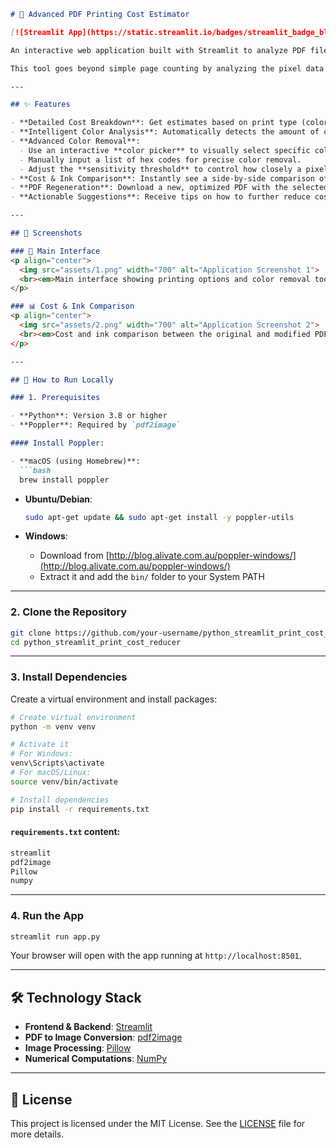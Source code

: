 
````markdown
# 🧾 Advanced PDF Printing Cost Estimator

[![Streamlit App](https://static.streamlit.io/badges/streamlit_badge_black_white.svg)](https://streamlit.io/)

An interactive web application built with Streamlit to analyze PDF files, estimate printing costs, and provide tools to reduce costs by selectively removing colors.

This tool goes beyond simple page counting by analyzing the pixel data of each page to differentiate between black & white, low-color, and high-color pages, providing a more accurate cost estimate.

---

## ✨ Features

- **Detailed Cost Breakdown**: Get estimates based on print type (color/B&W), paper size (A4/A3), duplex printing, binding, and number of copies.
- **Intelligent Color Analysis**: Automatically detects the amount of color on each page to provide a tiered cost structure.
- **Advanced Color Removal**:
  - Use an interactive **color picker** to visually select specific colors to remove.
  - Manually input a list of hex codes for precise color removal.
  - Adjust the **sensitivity threshold** to control how closely a pixel must match to be removed.
- **Cost & Ink Comparison**: Instantly see a side-by-side comparison of the original vs. modified PDF, including total cost savings and percentage reduction in "ink".
- **PDF Regeneration**: Download a new, optimized PDF with the selected colors removed.
- **Actionable Suggestions**: Receive tips on how to further reduce costs.

---

## 📸 Screenshots

### 🔧 Main Interface
<p align="center">
  <img src="assets/1.png" width="700" alt="Application Screenshot 1">
  <br><em>Main interface showing printing options and color removal tools.</em>
</p>

### 📊 Cost & Ink Comparison
<p align="center">
  <img src="assets/2.png" width="700" alt="Application Screenshot 2">
  <br><em>Cost and ink comparison between the original and modified PDF.</em>
</p>

---

## 🚀 How to Run Locally

### 1. Prerequisites

- **Python**: Version 3.8 or higher
- **Poppler**: Required by `pdf2image`

#### Install Poppler:

- **macOS (using Homebrew)**:
  ```bash
  brew install poppler
````

* **Ubuntu/Debian**:

  ```bash
  sudo apt-get update && sudo apt-get install -y poppler-utils
  ```
* **Windows**:

  * Download from [http://blog.alivate.com.au/poppler-windows/](http://blog.alivate.com.au/poppler-windows/)
  * Extract it and add the `bin/` folder to your System PATH

---

### 2. Clone the Repository

```bash
git clone https://github.com/your-username/python_streamlit_print_cost_reducer.git
cd python_streamlit_print_cost_reducer
```

---

### 3. Install Dependencies

Create a virtual environment and install packages:

```bash
# Create virtual environment
python -m venv venv

# Activate it
# For Windows:
venv\Scripts\activate
# For macOS/Linux:
source venv/bin/activate

# Install dependencies
pip install -r requirements.txt
```

#### `requirements.txt` content:

```txt
streamlit
pdf2image
Pillow
numpy
```

---

### 4. Run the App

```bash
streamlit run app.py
```

Your browser will open with the app running at `http://localhost:8501`.

---

## 🛠️ Technology Stack

* **Frontend & Backend**: [Streamlit](https://streamlit.io/)
* **PDF to Image Conversion**: [pdf2image](https://github.com/Belval/pdf2image)
* **Image Processing**: [Pillow](https://python-pillow.org/)
* **Numerical Computations**: [NumPy](https://numpy.org/)

---

## 📜 License

This project is licensed under the MIT License. See the [LICENSE](./LICENSE) file for more details.

```

